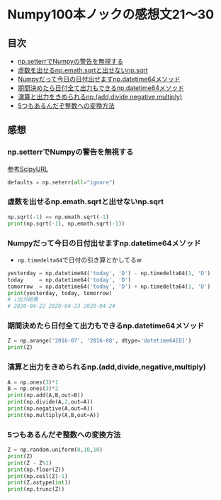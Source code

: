 # Numpy100本ノックの感想文21〜30

## 目次

- [np.setterrでNumpyの警告を無視する](#npsetterrでNumpyの警告を無視する)
- [虚数を出せるnp.emath.sqrtと出せないnp.sqrt](#虚数を出せるnpemathsqrtと出せないnpsqrt)
- [Numpyだって今日の日付出せますnp.datetime64メソッド](#Numpyだって今日の日付出せますnpdatetime64メソッド)
- [期間決めたら日付全て出力もできるnp.datetime64メソッド](#期間決めたら日付全て出力もできるnp.datetime64メソッド)
- [演算と出力をきめられるnp.(add,divide,negative,multiply)](#演算と出力をきめられるnpadddividenegativemultiply)
- [5つもあるんだぞ整数への変換方法](#5つもあるんだぞ整数への変換方法)


## 感想

### np.setterrでNumpyの警告を無視する
[参考ScipyURL](https://docs.scipy.org/doc/numpy/reference/generated/numpy.seterr.html)

```python
defaults = np.seterr(all="ignore")
```

### 虚数を出せるnp.emath.sqrtと出せないnp.sqrt

```python
np.sqrt(-1) == np.emath.sqrt(-1)
print(np.sqrt(-1), np.emath.sqrt(-1))
```

### Numpyだって今日の日付出せますnp.datetime64メソッド
- `np.timedelta64`で日付の引き算とかしてるw

```python
yesterday = np.datetime64('today', 'D') - np.timedelta64(1, 'D')
today     = np.datetime64('today', 'D')
tomorrow  = np.datetime64('today', 'D') + np.timedelta64(1, 'D')
print(yesterday, today, tomorrow)
# ↓出力結果
# 2020-04-22 2020-04-23 2020-04-24
```

### 期間決めたら日付全て出力もできるnp.datetime64メソッド

```python
Z = np.arange('2016-07', '2016-08', dtype='datetime64[D]')
print(Z)
```

### 演算と出力をきめられるnp.(add,divide,negative,multiply)

```python
A = np.ones(3)*1
B = np.ones(3)*2
print(np.add(A,B,out=B))
print(np.divide(A,2,out=A))
print(np.negative(A,out=A))
print(np.multiply(A,B,out=A))
```

### 5つもあるんだぞ整数への変換方法

```python
Z = np.random.uniform(0,10,10)
print(Z)
print(Z - Z%1)
print(np.floor(Z))
print(np.ceil(Z)-1)
print(Z.astype(int))
print(np.trunc(Z))
```

### 
